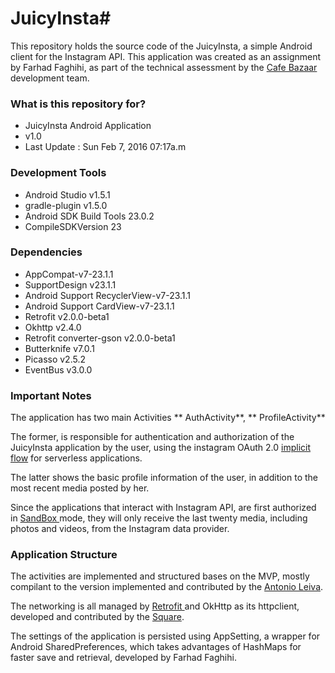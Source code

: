 # JuicyInsta#

This repository holds the source code of the JuicyInsta, a simple Android client for the Instagram API.
This application was created as an assignment by Farhad Faghihi, as part of the technical assessment by the [Cafe Bazaar](http://cafebazaar.ir) development team.

### What is this repository for? ###

* JuicyInsta Android Application
* v1.0
* Last Update : Sun Feb 7, 2016 07:17a.m

### Development Tools ###

* Android Studio v1.5.1
* gradle-plugin v1.5.0
* Android SDK Build Tools 23.0.2
* CompileSDKVersion 23

### Dependencies ###
* AppCompat-v7-23.1.1
* SupportDesign v23.1.1
* Android Support RecyclerView-v7-23.1.1
* Android Support CardView-v7-23.1.1
* Retrofit v2.0.0-beta1
* Okhttp v2.4.0
* Retrofit converter-gson v2.0.0-beta1
* Butterknife v7.0.1
* Picasso v2.5.2
* EventBus v3.0.0

### Important Notes ###

The application has two main Activities
** AuthActivity**,
** ProfileActivity**

The former, is responsible for authentication and authorization of the JuicyInsta application by the user, using the instagram OAuth 2.0 [implicit flow](https://www.instagram.com/developer/authentication/) for serverless applications.

The latter shows the basic profile information of the user, in addition to the most recent media posted by her.

Since the applications that interact with Instagram API, are first authorized in [SandBox ](https://www.instagram.com/developer/sandbox/)mode, they will only receive the last twenty media, including photos and videos, from the Instagram data provider.

### Application Structure ###
The activities are implemented and structured bases on the MVP, mostly compilant to the version implemented and contributed by the [Antonio Leiva](http://antonioleiva.com/mvp-android/).

The networking is all managed by [Retrofit ](http://square.github.io/retrofit/)and OkHttp as its httpclient, developed and contributed by the [Square](http://square.github.io).

The settings of the application is persisted using AppSetting, a wrapper for Android SharedPreferences, which takes advantages of HashMaps for faster save and retrieval, developed by Farhad Faghihi.